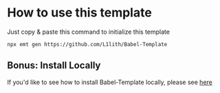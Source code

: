 # How to use this template

Just copy & paste this command to initialize this template

`npx emt gen https://github.com/L1lith/Babel-Template`

## Bonus: Install Locally

If you'd like to see how to install Babel-Template locally, please see [here](https://github.com/L1lith/Babel-Template/blob/master/Installation.md)
